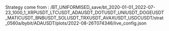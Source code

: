 Strategy come from : /BT_UNIFORMISED_save/bt_2020-01-01_2022-07-23_1000_1_XRPUSDT_LTCUSDT_ADAUSDT_DOTUSDT_UNIUSDT_DOGEUSDT_MATICUSDT_BNBUSDT_SOLUSDT_TRXUSDT_AVAXUSDT_USDCUSDT/strat_0560a/bybit/ADAUSDT/plots/2022-08-26T074346/live_config.json